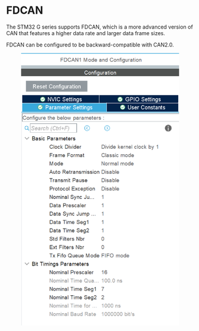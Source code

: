 # FDCAN

The STM32 G series supports FDCAN, which is a more advanced version of CAN that features a higher data rate and larger data frame sizes.&#x20;

FDCAN can be configured to be backward-compatible with CAN2.0.



<figure><img src="../../.gitbook/assets/image (128).png" alt=""><figcaption></figcaption></figure>
